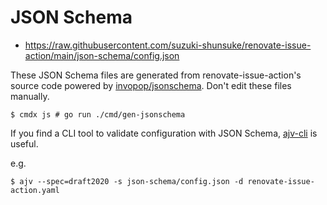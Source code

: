 # JSON Schema

* https://raw.githubusercontent.com/suzuki-shunsuke/renovate-issue-action/main/json-schema/config.json

These JSON Schema files are generated from renovate-issue-action's source code powered by [invopop/jsonschema](https://github.com/invopop/jsonschema).
Don't edit these files manually.

```console
$ cmdx js # go run ./cmd/gen-jsonschema
```

If you find a CLI tool to validate configuration with JSON Schema,
[ajv-cli](https://ajv.js.org/packages/ajv-cli.html) is useful.

e.g.

```console
$ ajv --spec=draft2020 -s json-schema/config.json -d renovate-issue-action.yaml
```
